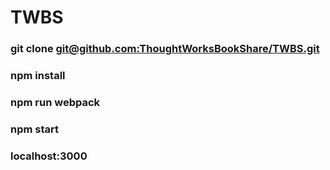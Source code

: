 # TWBS
### git clone [git@github.com:ThoughtWorksBookShare/TWBS.git](git@github.com:ThoughtWorksBookShare/TWBS.git)
### npm install
### npm run webpack
### npm start
### localhost:3000
